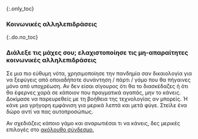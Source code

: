 {:.only_toc}
### Κοινωνικές αλληλεπιδράσεις

{:.do.no_toc}
### Διάλεξε τις μάχες σου; ελαχιστοποίησε τις μη-απαραίτητες κοινωνικές αλληλεπιδράσεις

Σε μια πιο εύθυμη νότα, χρησιμοποίησε την πανδημία σαν δικαιολογία για να ξεφύγεις από οποιαδήποτε συνάντηση / πάρτι / γάμο που θα πήγαινες μόνο από υποχρέωση. Αν δεν είσαι σίγουρος ότι θα το διασκέδαζες ή ότι θα έφερνες χαρά σε κάποιον που πραγματικά αγαπάς, μην το κάνεις. Δοκίμασε να παρευρεθείς με τη βοήθεια της τεχνολογίας αν μπορείς. Ή κάνε μια γρήγορη εμφάνιση για μερικά λεπτά και μετά φύγε. Στείλε ένα δώρο αντί να πας αυτοπροσώπως.

Αν σχεδιάζεις κάποιο γάμο και αναρωτιέσαι τι να κάνεις, δες μερικές επιλογές στο [ακόλουθο σύνδεσμο.](https://twitter.com/figgyjam/status/1236997165626478593)
